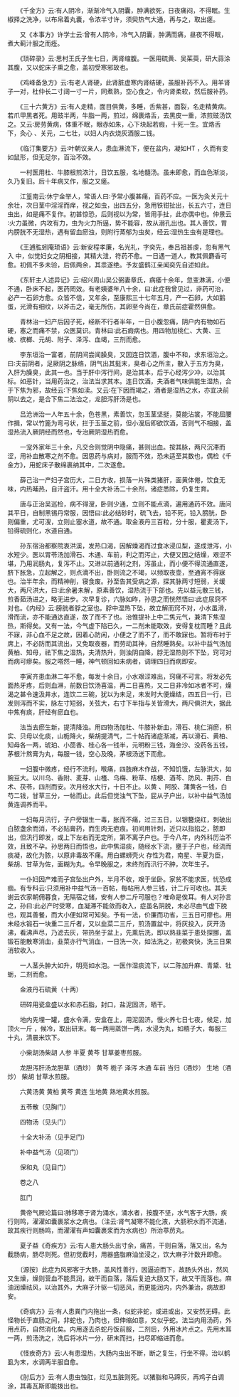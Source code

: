 <!-- { "loadSidebar": true } -->
　　《千金方》云∶有人阴冷，渐渐冷气入阴囊，肿满欲死，日夜痛闷，不得眠。生椒择之洗净，以布帛着丸囊，令浓半寸许，须臾热气大通，再与之，取出瘥。

　　又《本事方》许学士云∶曾有人阴冷，冷气入阴囊，肿满而痛，昼夜不得眠，煮大蓟汁服之而痊。

　　《琐碎录》云∶思村王氏子生七日，两肾缩腹。一医用硫黄、吴茱萸，研大蒜涂其腹，又以蛇床子熏之愈，盖初受寒邪故也。

　　《鸡峰备急方》云∶有老人肾硬，此肾脏虚寒内肾结硬，虽服补药不入。用羊肾子一对，杜仲长二寸阔一寸一片，同煮熟，空心食之，令内肾柔软，然后服补药。

　　《三十六黄方》云∶有人走精，面目俱黄，多睡，舌紫甚，面裂，名走精黄病。若爪甲黑者死。用豉半两，牛脂一两，煎过，绵裹烙舌，去黑皮一重，浓煎豉汤饮之。又云∶房劳黄病，体重不眠，眼赤如朱，心下块起若瘕，十死一生。宜烙舌下，灸心 、关元，二七壮，以妇人内衣烧灰酒服二钱。

　　《临汀集要方》云∶叶朝议亲人，患血淋流下，便在盆内，凝如HT ，久而有变如鼠形，但无足尔，百治不效。

　　一村医用杜、牛膝根煎浓汁，日饮五服，名地髓汤。虽未即愈，而血色渐淡，久乃复旧。后十年病又作，服之又瘥。

　　江篁南云∶休宁金举人，常语人曰∶予常小腹甚痛，百药不应。一医为灸关元十余壮，次日茎中淫淫而痒，视之如虫，出四五分，急用铁钳扯出，长五六寸，连日虫出，如是痛不复作。初甚惊恐，后则视以为常，皆用手扯，此亦偶中也。仲景云∶火力虽微，内攻有力，虫为火力所逼，势不能容，故从溺孔出也。其人善饮，胃内膀胱不无湿热，遇有留血瘀浊，则附行蒸郁为虫矣，经云∶湿热生虫有是理也。

　　《王逋肱蚓庵琐语》云∶新安程孝廉，名光礼，字奕先，奉吕祖甚虔，忽有黑气入 中，似觉妇女之阴相接，其精大泄，符药不愈。一日遇一道人，教其佩麝香可愈。初佩不多未验，后佩两余，其祟遂绝。予友盛鹤江亲闻奕先自述如此。

　　《东轩主人述异记》云∶绍兴周山吴公弼妻章氏，病痿十余年，忽变淋漓，小便不通，卧床不起，医药罔效。有老姨婆年八十余，曰∶此症我曾见过，非药可治，必产一石卵方愈。众皆不信，又年余，至康熙三十七年五月，产一石卵，大如鹅蛋，光滑有细纹，以斧击之，毫无所伤，其卵至今尚在，章氏前症霍然俱愈。

　　青林治一妇产后因子死，经断不行者半年，一日小腹忽痛，阴户内有物如石硬，塞之而痛不禁，众医莫识。青林曰∶此石瘕病也。用四物加桃仁、大黄、三棱、槟榔、元胡、附子、泽泻、血竭，三剂而愈。

　　李东垣治一富者，前阴间尝闻臊臭，又因连日饮酒，腹中不和，求东垣治之。曰∶夫前阴者，足厥阴之脉络，阴气出其挺末，臭者心之所主，散入于五方为臭，入肝为臊臭，此其一也。当于肝中泻行间，是治其本，后于心经泻少冲，以治其标。如恶针，当用药治之，治法当求其本。连日饮酒，夫酒者气味俱能生湿热，合于下焦为邪，故经云∶下焦如渎。又云∶在下因而竭之，酒者是湿热之水，亦宜决前阴以去之，是合下焦二法治之，龙胆泻肝汤是也。

　　吕沧洲治一人年五十余，色苍黑，素善饮，忽玉茎坚挺，莫能沾裳，不能屈腰作揖，常以竹篦为弯弓状，拦于玉茎之前，但小溲后即欲饮酒，否则气不相接，盖湿热流入厥阴经而然也，专治厥阴湿热而愈。

　　一宠外家年三十余，凡交合则觉阴中隐痛，甚则出血。按其脉，两尺沉滞而涩，用补血散寒之剂不愈。因思药与病对，服而不效，恐未适至其数也，偶检《千金方》，用蛇床子散绵裹纳其中，二次遂愈。

　　薛己治一产妇子宫历大，二日方收，损落一片殊类猪肝，面黄体倦，饮食无味，内热晡热，自汗盗汗。用十全大补汤二十余剂，诸症悉除，仍复生育。

　　唐与正治吴巡检，病不得溲，卧则少通，立则不能点滴，遍用通药不效。唐问其平日，自制黑锡丹常服，因悟曰∶此必结砂时，硫飞去，铅不死，铅入膀胱，卧则偏重，尤可溲，立则止塞水道，故不通。取金液丹三百粒，分十服，瞿麦汤下，铅得硫则化，水道自通。

　　孙东宿治都察院衷洪溪，发热口渴，因解燥渴而过食冰浸瓜梨，遂成泄泻，小水短少。医以胃苓汤加滑石、木通、车前，利之而泻止，大便又因之结燥，艰涩不堪，乃用润肠丸，复泻不止。又进以前通利之剂，泻虽止，而小便不得流通直遂，脐下胀急，立起解之，则点滴不出，卧则流之不竭，以频取夜壶，至通宵不得寐也。治半年余，而精神削，寝食废。孙至告其受病之源，探其脉两寸短弱，关缓大，两尺洪大，曰∶此余暑未解，原素善饮，湿热流于下部也。先以益元散三钱，煎香茹汤进之，略无进步。次早复诊，六脉如昨，孙思之而恍然悟曰∶此症尿窍不对也。《内经》云∶膀胱者脬之室也。脬中湿热下坠，故立解而窍不对，小水虽滑，滑而流，亦不能通达直遂，故了而不了也。治惟提补上中二焦元气，兼清下焦湿热，斯得矣。又有一法，今气虚下陷已久，一二剂未能取效，安得复枕而睡？且此不寐，非心血不足之故，因着心防闲，小便之了而不了，而不敢寐也。暂将布衬于席上，不必防而其流出，又免取夜器，而劳动其神，自然睡熟矣。以补中益气汤加黄柏、知母，祛下焦之湿热，夫清热升，则浊阴自降，脬无湿热则不下坠，窍可对而病可瘳矣。服之嗒然一睡，神气顿回如未病者，调理四日而病即安。

　　李寅齐患血淋二年不愈，每发十余日，小水艰涩难出，窍痛不可言。将发必先面热牙疼，后则血淋，前数日饮汤喜温，再二日喜热，又二日非冷如冰者不可，燥渴之甚令速汲井水，连饮二三碗，犹以为未足，未发时大便燥结，四五日一行，已发则泻而不实，脉左寸短弱，关弦大，右寸下半指与关皆滑大，两尺俱洪大，据此中焦有痰，肝经有瘀血也。

　　法当去瘀生新，提清降浊。用四物汤加杜、牛膝补新血，滑石、桃仁消瘀，枳实、贝母以化痰，山栀降火，柴胡提清气，二十帖而诸症渐减，再以滑石、黄柏、知母各一两，琥珀、小茴香、桂心各一钱半，元明粉三钱，海金沙、没药各五钱，茅根汁熬膏为丸，每服一钱，空心及晚，茅根汤送下而愈。

　　一妇腹中微疼，经行不流利，喉痛，四肢麻木作战，不知饥饿，左脉洪大，如豌豆大。以川乌、香附、麦芽、山楂、乌梅、粉草、桔梗、酒芩、防风、荆芥、白术、茯苓，四剂而安。次月经水大行，十日不止。以黄 、阿胶、蒲黄各一钱，白芍二钱，甘草三分，一帖而止。此后但觉浊气下坠，屁从子户出，以补中益气汤加黄连调养而平。

　　一妇每月汛行，子户旁辍生一毒，胀而不痛，过三五日，以银簪烧红，刺破出白脓盏余而消，不必贴膏药，而生肉无疤痕。初间用针刺，近只以指掐之，脓即出，但汛行即发，或上下左右而无定所，第不离子户也。于今八年，内外科历治不效，且致不孕。孙思两日而悟也，此中焦湿痰，随经水下流，壅于子户也，经流而痰凝，故化为脓，以原非毒故不痛。用白螺蛳壳火 存性为君，南星、半夏为臣，柴胡、甘草为佐，面糊为丸。令早晚服之，未终剂而汛行不肿，次年生子。

　　一仆妇因产难而子宫坠出户外，半月不收，艰于坐卧。家贫不能求医，忧恐成痼。有专科云∶只须用补中益气汤一百帖，每帖用人参三钱，计二斤可收也。其夫谢云农家朝佣暮食，无隔宿之储，安有人参二斤可服也？唯命是俟耳。有人对孙言之，孙曰∶此必产时受寒，血凝滞不能敛而收入，症虽名阴脱，未必尽由气虚下脱也，观其善餐，而大小便如常可知矣。予有一法，价廉而功省，三五日可瘳也。用未经水锻石一块重二三斤者，又以韭菜二三斤，煎汤置盆中，将灰投入，灰开汤沸，看沸声尽，乃滤去灰，带热坐于盆上，先熏后洗，即以熟韭菜于患处探挪，盖锻石能散寒消血，韭菜亦行气消血，一日洗一次，如法洗之，初极爽快，洗三日果消软收入。

　　一人茎头肿大如升，明亮如水泡。一医作湿痰流下，以二陈加升麻、青黛、牡蛎，二剂而愈。

　　金液丹石硫黄（十两）

　　研碎用瓷盒盛以水和赤石脂，封口，盐泥固济，晒干。

　　地内先埋一罐，盛水令满，安盒在上，用泥固济。慢火养七日七夜，候足，加顶火一斤 ，候冷，取出研末。每一两用蒸饼一两，水浸为丸，如梧子大，每服三十丸，清晨米饮下。

　　小柴胡汤柴胡 人参 半夏 黄芩 甘草姜枣煎服。

　　龙胆泻肝汤龙胆草（酒炒） 黄芩 栀子 泽泻 木通 车前 当归（酒炒） 生地（酒炒） 柴胡 甘草水煎服。

　　六黄汤黄 黄柏 黄芩 黄连 生地黄 熟地黄水煎服。

　　五苓散（见胸门）

　　四物汤（见头门）

　　十全大补汤（见手足门）

　　补中益气汤（见项门）

　　保和丸（见目门）

　　卷之八

　　肛门

　　黄帝气厥论篇曰∶肺移寒于肾为涌水，涌水者，按腹不坚，水气客于大肠，疾行则鸣，濯濯如囊裹浆水之病也。（注云∶肾气凝寒不能化液，大肠积水而不流通，故其疾行则肠鸣，而濯濯有声如囊裹浆而为水病也）所治葶苈丸。

　　夏子益《奇疾方》云∶有人患大肠头出寸余，痛苦，干则自落，落又出，名为截肠病，肠尽则死。但初觉截时，用器盛脂麻油坐浸之，饮大麻子汁数升即愈。

　　〔源按〕此症为风邪客于大肠，盖风性善行，因逼迫而下，故肠头外出，然风又生燥，燥则营血不能贯润，故干而自落，落后复迫大肠又下，故又干而落也。麻油润燥祛风，以治其外，大麻子汁驱一切恶风，而更能润内，内外兼治，病故即安。

　　《奇病方》云∶有人患粪门内拖出一条，似蛇非蛇，或进或出，又安然无碍。此怪物长于直肠之间，非蛇也，乃肉也，但伸缩如意，又似乎蛇。法当内用汤药，外用点药，自然消化矣。内用逐去杀蛇丹饭前服，二剂后，外用冰片点之。先用木耳一两，煎汤洗之，洗后将冰片一分，研末而扫，扫尽即缩进而愈。

　　《怪疾奇方》云∶人有患湿热，大肠内虫出不断，断之复生，行坐不得。治以鹤虱为末，水调两半服自愈。

　　《肘后方》云∶有人患虫蚀肛，烂见五脏则死。以猪脂和马蹄灰，再鸡子白调涂，其毒瓦斯即能拨出也。

